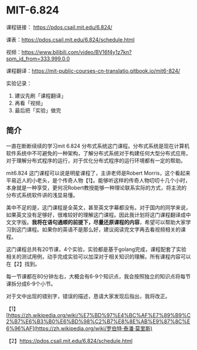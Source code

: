 # MIT-6.824 

课程链接： https://pdos.csail.mit.edu/6.824/

课表：https://pdos.csail.mit.edu/6.824/schedule.html

视频：https://www.bilibili.com/video/BV16f4y1z7kn?spm_id_from=333.999.0.0

课程翻译：https://mit-public-courses-cn-translatio.gitbook.io/mit6-824/

实验记录：



1. 建议先刷「课程翻译」
2. 再看「视频」
3. 最后把「实验」做完



## 简介

一直在断断续续的学习mit 6.824 分布式系统这门课程。分布式系统是现在计算机软件系统中不可避免的一种架构，了解分布式系统对于构建任何大型分布式应用，对于理解分布式程序的运行，对于优化分布式程序的运行环境都有一定的帮助。

mit6.824 这门课程可以说是明星课程了，主讲老师是Robert Morris，这个看起来平易近人的小老头，是个传奇人物【1】。能够听这样的传奇人物叨叨十几个小时，本身就是一种享受，更何况Robert教授能够一种理论联系实际的方式，将主流的分布式系统软件讲的浅显易懂。

美中不足的是，这门课程是全英文，甚至英文字幕都没有。对于国内的同学来说，如果英文没有足够好，很难较好的理解这门课程。因此我计划将这门课程翻译成中文文字版。**我将在语句通顺的前提下，尽量还原课程的内容**，希望可以帮助大家学习到这门课程。如果你的英语不是那么好，建议阅读完文字再去看视频相关的课程。

这门课程总共有20节课，4个实验，实验都是基于golang完成，课程配套了实验相关的测试用例，动手完成实验可以加深对于相关知识的理解。所有课程内容可以在【2】找到。

每一节课都在80分钟左右，大概会有6-9个知识点，我会按照独立的知识点将每节课拆分成6-9个小节。

对于文中出现的错别字，错误的描述，恳请大家发现后指出，我将改正。

【1】[https://zh.wikipedia.org/wiki/%E7%BD%97%E4%BC%AF%E7%89%B9%C2%B7%E6%B3%B0%E6%BD%98%C2%B7%E8%8E%AB%E9%87%8C%E6%96%AF](https://zh.wikipedia.org/wiki/罗伯特·泰潘·莫里斯)

【2】https://pdos.csail.mit.edu/6.824/schedule.html